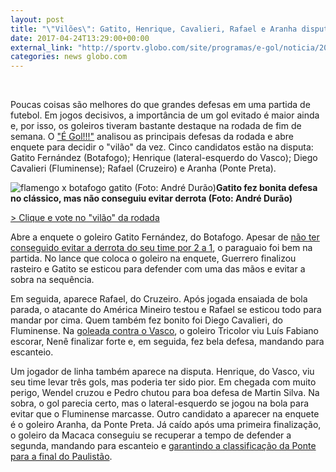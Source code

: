 ```yaml
---
layout: post
title: "\"Vilões\": Gatito, Henrique, Cavalieri, Rafael e Aranha disputam. Veja e vote!"
date: 2017-04-24T13:29:00+00:00
external_link: "http://sportv.globo.com/site/programas/e-gol/noticia/2017/04/viloes-gatito-henrique-cavalieri-rafael-e-aranha-disputam-veja-e-vote.html"
categories: news globo.com
---
```

&nbsp;

Poucas coisas são melhores do que grandes defesas em uma partida de futebol. Em jogos decisivos, a importância de um gol evitado é maior ainda e, por isso, os goleiros tiveram bastante destaque na rodada de fim de semana. O ["É Gol!!!"](http://sportv.globo.com/site/programas/e-gol/) analisou as principais defesas da rodada e abre enquete para decidir o "vilão" da vez. Cinco candidatos estão na disputa: Gatito Fernández (Botafogo); Henrique (lateral-esquerdo do Vasco); Diego Cavalieri (Fluminense); Rafael (Cruzeiro) e Aranha (Ponte Preta).

 ![flamengo x botafogo gatito (Foto: André Durão)](http://s2.glbimg.com/Gif-yt8oQ1HYGBy6H42OPzSJSiY=/421x0:1866x1878/300x390/s.glbimg.com/es/ge/f/original/2017/04/23/22_WLEz3yP.jpg "flamengo x botafogo gatito (Foto: André Durão)")**Gatito fez bonita defesa no clássico, mas não conseguiu evitar derrota (Foto: André Durão)**

[\> Clique e vote no "vilão" da rodada](http://globoesporte.globo.com/sportv/programas/e-gol/interatividade/enquete/2017/4/24/quem-foi-o-maior-vilao-edc2bcfe-28ff-11e7-b787-065dd000503b.html)

Abre a enquete o goleiro Gatito Fernández, do Botafogo. Apesar de [não ter conseguido evitar a derrota do seu time por 2 a 1](http://globoesporte.globo.com/rj/futebol/campeonato-carioca/jogo/23-04-2017/flamengo-botafogo), o paraguaio foi bem na partida. No lance que coloca o goleiro na enquete, Guerrero finalizou rasteiro e Gatito se esticou para defender com uma das mãos e evitar a sobra na sequência.

Em seguida, aparece Rafael, do Cruzeiro.&nbsp;Após jogada ensaiada de bola parada, o atacante do América Mineiro testou e Rafael se esticou todo para mandar por cima. Quem também fez bonito foi Diego Cavalieri, do Fluminense. Na [goleada contra o Vasco](http://globoesporte.globo.com/rj/futebol/campeonato-carioca/jogo/22-04-2017/fluminense-vasco), o goleiro Tricolor viu&nbsp;Luís Fabiano escorar, Nenê finalizar forte e, em seguida, fez bela defesa, mandando para escanteio.

Um jogador de linha também aparece na disputa. Henrique, do Vasco, viu seu time levar três gols, mas poderia ter sido pior.&nbsp;Em chegada com muito perigo, Wendel cruzou e Pedro chutou para boa defesa de Martin Silva. Na sobra, o gol parecia certo, mas o lateral-esquerdo se jogou na bola para evitar que o Fluminense marcasse. Outro candidato a aparecer na enquete é o goleiro Aranha, da Ponte Preta.&nbsp;Já caído após uma primeira finalização, o goleiro da Macaca conseguiu se recuperar a tempo de defender a segunda, mandando para escanteio e [garantindo a classificação da Ponte para a final do Paulistão](http://globoesporte.globo.com/sp/futebol/campeonato-paulista/jogo/22-04-2017/palmeiras-ponte-preta).

